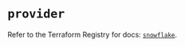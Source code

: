 # `provider`

Refer to the Terraform Registry for docs: [`snowflake`](https://registry.terraform.io/providers/snowflakedb/snowflake/2.4.0/docs).
